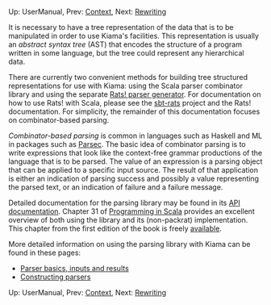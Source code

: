 Up: UserManual, Prev: [Context](Context.md), Next: [Rewriting](Rewriting.md)

It is necessary to have a tree representation of the data that is
to be manipulated in order to use Kiama's facilities. This
representation is usually an _abstract syntax tree_ (AST) that
encodes the structure of a program written in some language, but
the tree could represent any hierarchical data.

There are currently two convenient methods for building tree
structured representations for use with Kiama: using the Scala parser
combinator library and using the separate
[Rats! parser generator](http://cs.nyu.edu/rgrimm/xtc/rats.html). For
documentation on how to use Rats! with Scala, please see the
[sbt-rats](http://sbt-rats.googlecode.com) project and the Rats!
documentation. For simplicity, the remainder of this documentation
focuses on combinator-based parsing.

_Combinator-based parsing_ is common in languages such as Haskell and ML
in packages such as
[Parsec](http://book.realworldhaskell.org/read/using-parsec.html). The
basic idea of combinator parsing is to write expressions that look
like the context-free grammar productions of the language that is to be parsed. The
value of an expression is a parsing object that can be
applied to a specific input source. The result of that application is
either an indication of parsing success and possibly a value
representing the parsed text, or an indication of failure and a
failure message.

Detailed documentation for the parsing library may be found in its
[API documentation](http://www.scala-lang.org/docu/files/api/scala/util/parsing/combinator/Parsers.html).
Chapter 31 of
[Programming in Scala](http://www.artima.com/shop/programming_in_scala)
provides an excellent overview of both using the library and its (non-packrat)
implementation. This chapter from the first edition of the book is freely
[available](http://www.artima.com/pins1ed/combinator-parsing.html).

More detailed information on using the parsing library with Kiama can be
found in these pages:

  * [Parser basics, inputs and results](ParserInput.md)
  * [Constructing parsers](ParserCombs.md)

Up: UserManual, Prev: [Context](Context.md), Next: [Rewriting](Rewriting.md)